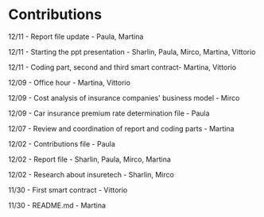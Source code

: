 # Contributions
12/11 - Report file update - Paula, Martina

12/11 - Starting the ppt presentation - Sharlin, Paula, Mirco, Martina, Vittorio

12/11 - Coding part, second and third smart contract- Martina, Vittorio

12/09 - Office hour - Martina, Vittorio

12/09 - Cost analysis of insurance companies' business model - Mirco

12/09 - Car insurance premium rate determination file - Paula

12/07 - Review and coordination of report and coding parts - Martina

12/02 - Contributions file - Paula

12/02 - Report file - Sharlin, Paula, Mirco, Martina

12/02 - Research about insuretech - Sharlin, Mirco  

11/30 - First smart contract - Vittorio

11/30 - README.md - Martina
